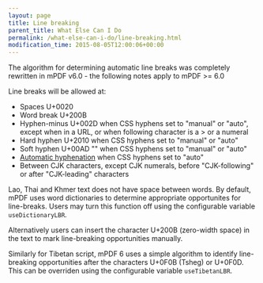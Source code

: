 ```yaml
---
layout: page
title: Line breaking
parent_title: What Else Can I Do
permalink: /what-else-can-i-do/line-breaking.html
modification_time: 2015-08-05T12:00:06+00:00
---
```


The algorithm for determining automatic line breaks was completely rewritten in mPDF v6.0 - the following notes apply to mPDF >= 6.0

Line breaks will be allowed at:

<ul>
<li>Spaces U+0020</li>
<li>Word break U+200B</li>
<li>Hyphen-minus U+002D when CSS hyphens set to "manual" or "auto", except when in a URL, or when following character is a &gt; or a numeral</li>
<li>Hard hyphen U+2010 when CSS hyphens set to "manual" or "auto"</li>
<li>Soft hyphen U+00AD "­" when CSS hyphens set to "manual" or "auto"</li>
<li><a href="{{ "/what-else-can-i-do/hyphenation.html" | prepend: site.baseurl }}">Automatic hyphenation</a> when CSS hyphens set to "auto"</li>
<li>Between CJK characters, except CJK numerals, before "CJK-following" or after "CJK-leading" characters</li>
</ul>

Lao, Thai and Khmer text does not have space between words. By default, mPDF uses word dictionaries to determine appropriate opportunites for line-breaks. Users may turn this function off using the configurable variable `useDictionaryLBR`.

Alternatively users can insert the character U+200B (zero-width space) in the text to mark line-breaking opportunities manually.

Similarly for Tibetan script, mPDF 6 uses a simple algorithm to identify line-breaking opportunities after the characters U+0F0B (Tsheg) or U+0F0D. This can be overriden using the configurable variable `useTibetanLBR`.

